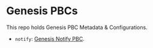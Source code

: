 # Genesis PBCs

This repo holds Genesis PBC Metadata &amp; Configurations.

* `notify`: [Genesis Notify PBC](./notify/capabilities/notify/README.md).
